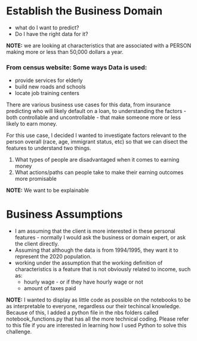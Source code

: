 # Establish the Business Domain

* what do I want to predict?
* Do I have the right data for it?

<div class="alert alert-warning"><b>NOTE:</b> we are looking at characteristics that are associated with a PERSON making more or less than 50,000 dollars a year. 

### From census website: Some ways Data is used:

* provide services for elderly
* build new roads and schools
* locate job training centers

There are various business use cases for this data, from insurance predicting who will likely default on a loan, to understanding the factors - both controllable and uncontrollable - that make someone more or less likely to earn money. 

For this use case, I decided I wanted to investigate factors relevant to the person overall (race, age, immigrant status, etc) so that we can disect the features to understand two things. 

1. What types of people are disadvantaged when it comes to earning money
2. What actions/paths can people take to make their earning outcomes more promisable 

<div class="alert alert-warning"><b>NOTE:</b> We want to be explainable</div>

# Business Assumptions

* I am assuming that the client is more interested in these personal features - normally I would ask the business or domain expert, or ask the client directly. 
* Assuming that although the data is from 1994/1995, they want it to represent the 2020 population. 
* working under the assumption that the working definition of characteristics is a feature that is not obviously related to income, such as: 
    * hourly wage - or if they have hourly wage or not 
    * amount of taxes paid

<div class="alert alert-info"><b>NOTE:</b> I wanted to display as little code as possible on the notebooks to be as interpretable to everyone, regardless our their techincal knowledge. Because of this, I added a python file in the nbs folders called notebook_functions.py that has all the more technical coding. Please refer to this file if you are interested in learning how I used Python to solve this challenge. 
</div>

